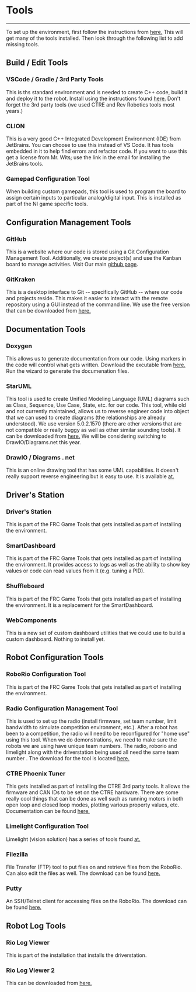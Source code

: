 # Tools
---

To set up the environment, first follow the instructions from [here.](https://docs.wpilib.org/en/stable/docs/getting-started/getting-started-frc-control-system/offline-installation-preparations.html>)  This will get many of the tools installed.   Then look through the following list to add missing tools.


## Build / Edit Tools
### VSCode / Gradle / 3rd Party Tools
This is ths standard environment and is needed to create C++ code, build it and deploy it to the robot.   Install using the instructions found [here.](https://docs.wpilib.org/en/stable/docs/getting-started/getting-started-frc-control-system/offline-installation-preparations.html>) Don't forget the 3rd party tools (we used CTRE and Rev Robotics tools most years.)

### CLION
This is a very good C++ Integrated Development Environment (IDE) from JetBrains.  You can choose to use this instead of VS Code.  It has tools embedded in it to help find errors and refactor code.  If you want to use this get a license from Mr. Wits; use the link in the email for installing the JetBrains tools.

### Gamepad Configuration Tool
When building custom gamepads, this tool is used to program the board to assign certain inputs to particular analog/digital input.  This is installed as part of the NI game specific tools.


## Configuration Management Tools
### GitHub
This is a website where our code is stored using a Git Configuration Management Tool.  Additionally, we create project(s) and use the Kanban board to manage activities.   Visit Our main [github page](https://github.com/orgs/Team302/dashboard).

### GitKraken
This is a desktop interface to Git -- specifically GitHub -- where our code and projects reside.   This makes it easier to interact with the remote repository using a GUI instead of the command line.  We use the free version that can be downloaded from [here.](https://www.gitkraken.com/pricing)


## Documentation Tools
### Doxygen
This allows us to generate documentation from our code.  Using markers in the code will control what gets written.   Download the excutable from [here.](https://www.doxygen.nl/download.html)  Run the wizard to generate the documenation files.

### StarUML
This tool is used to create Unified Modeling Language (UML) diagrams such as Class, Sequence, Use Case, State, etc. for our code.  This tool, while old and not currently maintained, allows us to reverse engineer code into object that we can used to create diagrams (the relationships are already understood).   We use version 5.0.2.1570 (there are other versions that are not compatible or really buggy as well as other similar sounding tools).  It can be downloaded from [here.](https://sourceforge.net/projects/staruml/files/latest/download)  We will be considering switching to DrawIO/Diagrams.net this year. 
### DrawIO / Diagrams . net
This is an online drawing tool that has some UML capabilities.  It doesn't really support reverse engineering but is easy to use.  It is available [at.](https://www.diagrams.net/)


## Driver's Station
### Driver's Station
This is part of the FRC Game Tools that gets installed as part of installing the environment.

### SmartDashboard
This is part of the FRC Game Tools that gets installed as part of installing the environment.  It provides access to logs as well as the ability to show key values or code can read values from it (e.g. tuning a PID).   

### Shuffleboard
This is part of the FRC Game Tools that gets installed as part of installing the environment.  It is a replacement for the SmartDashboard.

### WebComponents
This is a new set of custom dashboard utilities that we could use to build a custom dashboard.  Nothing to install yet.


## Robot Configuration Tools
### RoboRio Configuration Tool
This is part of the FRC Game Tools that gets installed as part of installing the environment.

### Radio Configuration Management Tool
This is used to set up the radio (install firmware, set team number, limit bandwidth to simulate competition environment, etc.).   After a robot has been to a competition, the radio will need to be reconfigured for "home use" using this tool.   When we do demonstrations, we need to make sure the robots we are using have unique team numbers.   The radio, roborio and limelight along with the driverstation being used all need the same team number . The download for the tool is located [here.]( https://docs.wpilib.org/en/stable/docs/getting-started/getting-started-frc-control-system/offline-installation-preparations.html)

### CTRE Phoenix Tuner
This gets installed as part of installing the CTRE 3rd party tools.  It allows the firmware and CAN IDs to be set on the CTRE hardware.  There are some really cool things that can be done as well such as running motors in both open loop and closed loop modes, plotting various property values, etc.   Documentation can be found [here.](https://phoenix-documentation.readthedocs.io/en/latest/)

### Limelight Configuration Tool
Limelight (vision solution) has a series of tools found [at.](https://limelightvision.io/pages/downloads)

### Filezilla
File Transfer (FTP) tool to put files on and retrieve files from the RoboRio.  Can also edit the files as well.   The download can be found [here.](https://filezilla-project.org/)

### Putty
An SSH/Telnet client for accessing files on the RoboRio.  The download can be found [here.](https://www.putty.org/)

## Robot Log Tools
### Rio Log Viewer
This is part of the installation that installs the driverstation.

### Rio Log Viewer 2
This can be downloaded from [here.](https://github.com/orangelight/DSLOG-Reader/releases)


